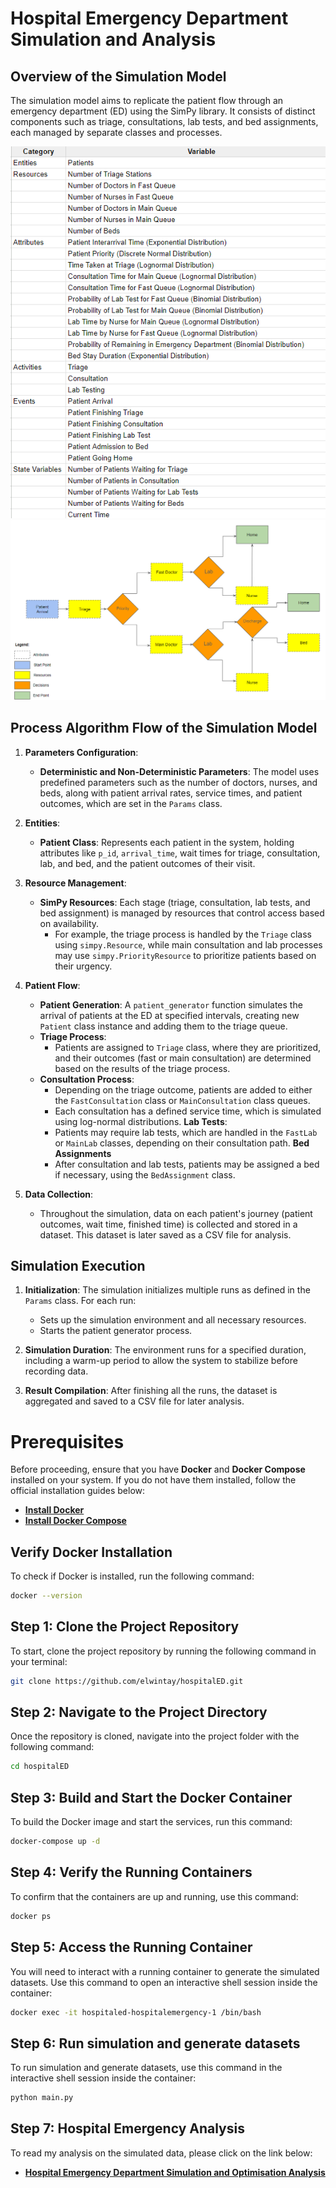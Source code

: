 # Hospital Emergency Department Simulation and Analysis

## Overview of the Simulation Model

The simulation model aims to replicate the patient flow through an emergency department (ED) using the SimPy library. It consists of distinct components such as triage, consultations, lab tests, and bed assignments, each managed by separate classes and processes.

![Components-of-ED](images/Components-of-ED.png)
![Process-flow](images/Process-Flow-ED.png)

## Process Algorithm Flow of the Simulation Model

1. **Parameters Configuration**:
   - **Deterministic and Non-Deterministic Parameters**: The model uses predefined parameters such as the number of doctors, nurses, and beds, along with patient arrival rates, service times, and patient outcomes, which are set in the `Params` class.

2. **Entities**:
   - **Patient Class**: Represents each patient in the system, holding attributes like `p_id`, `arrival_time`, wait times for triage, consultation, lab, and bed, and the patient outcomes of their visit.

3. **Resource Management**:
   - **SimPy Resources**: Each stage (triage, consultation, lab tests, and bed assignment) is managed by resources that control access based on availability. 
     - For example, the triage process is handled by the `Triage` class using `simpy.Resource`, while main consultation and lab processes may use `simpy.PriorityResource` to prioritize patients based on their urgency.

4. **Patient Flow**:
   - **Patient Generation**: A `patient_generator` function simulates the arrival of patients at the ED at specified intervals, creating new `Patient` class instance and adding them to the triage queue.
   - **Triage Process**:
     - Patients are assigned to `Triage` class, where they are prioritized, and their outcomes (fast or main consultation) are determined based on the results of the triage process.
   - **Consultation Process**:
     - Depending on the triage outcome, patients are added to either the `FastConsultation` class or `MainConsultation` class queues.
     - Each consultation has a defined service time, which is simulated using log-normal distributions.
     **Lab Tests**:
     - Patients may require lab tests, which are handled in the `FastLab` or `MainLab` classes, depending on their consultation path.
     **Bed Assignments**
     - After consultation and lab tests, patients may be assigned a bed if necessary, using the `BedAssignment` class.

6. **Data Collection**:
   - Throughout the simulation, data on each patient's journey (patient outcomes, wait time, finished time) is collected and stored in a dataset. This dataset is later saved as a CSV file for analysis.

## Simulation Execution

1. **Initialization**: The simulation initializes multiple runs as defined in the `Params` class. For each run:
   - Sets up the simulation environment and all necessary resources.
   - Starts the patient generator process.

2. **Simulation Duration**: The environment runs for a specified duration, including a warm-up period to allow the system to stabilize before recording data.

3. **Result Compilation**: After finishing all the runs, the dataset is aggregated and saved to a CSV file for later analysis.

# Prerequisites

Before proceeding, ensure that you have **Docker** and **Docker Compose** installed on your system. If you do not have them installed, follow the official installation guides below:

- **[Install Docker](https://docs.docker.com/get-docker/)**
- **[Install Docker Compose](https://docs.docker.com/compose/install/)**

## Verify Docker Installation

To check if Docker is installed, run the following command:

```bash
docker --version
```


## Step 1: Clone the Project Repository

To start, clone the project repository by running the following command in your terminal:

```bash
git clone https://github.com/elwintay/hospitalED.git
```

## Step 2: Navigate to the Project Directory

Once the repository is cloned, navigate into the project folder with the following command:
```bash
cd hospitalED
```

## Step 3: Build and Start the Docker Container

To build the Docker image and start the services, run this command:
```bash
docker-compose up -d
```

## Step 4: Verify the Running Containers

To confirm that the containers are up and running, use this command:
```bash
docker ps
```

## Step 5: Access the Running Container

You will need to interact with a running container to generate the simulated datasets. Use this command to open an interactive shell session inside the container:
```bash
docker exec -it hospitaled-hospitalemergency-1 /bin/bash
```

## Step 6: Run simulation and generate datasets

To run simulation and generate datasets, use this command in the interactive shell session inside the container:
```bash
python main.py
```

## Step 7: Hospital Emergency Analysis

To read my analysis on the simulated data, please click on the link below:
- **[Hospital Emergency Department Simulation and Optimisation Analysis](https://colab.research.google.com/drive/1_d5y_5236gpTsZXno_UBdq-Equ69eRvh?usp=sharing)**